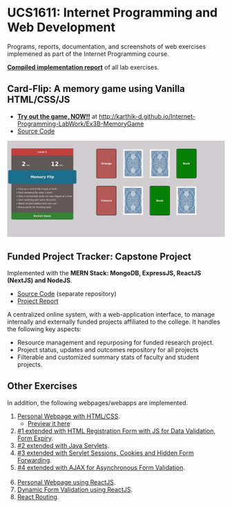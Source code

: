 # UCS1611: Internet Programming and Web Development

Programs, reports, documentation, and screenshots of web exercises implemened as part of the Internet Programming course.  

**[Compiled implementation report](./Labwork-Documentation.pdf)** of all lab exercises.


## Card-Flip: A memory game using Vanilla HTML/CSS/JS

- [**Try out the game, NOW!!**](http://karthik-d.github.io/Internet-Programming-LabWork/Ex3B-MemoryGame) at http://karthik-d.github.io/Internet-Programming-LabWork/Ex3B-MemoryGame 
- [Source Code](https://github.com/karthik-d/Internet-Programming-LabWork/Ex3B-MemoryGame)

![memory-game-screenshot-1](./Ex3B-MemoryGame/Documentation/Screenshots/2_Playing-Game.jpg)

## Funded Project Tracker: Capstone Project

Implemented with the **MERN Stack: MongoDB, ExpressJS, ReactJS (NextJS) and NodeJS**.

- [Source Code](https://github.com/karthik-d/Funded-Project-Tracker) (separate repository)
- [Project Report](./MiniProject-Report.pdf)

A centralized online system, with a web-application interface, to manage internally and externally funded projects affiliated to the college. It handles the following key aspects:

- Resource management and repurposing for funded research project.
- Project status, updates and outcomes repository for all projects
- Filterable and customized summary stats of faculty and student projects.

## Other Exercises

In addition, the following webpages/webapps are implemented.

1. [Personal Webpage with HTML/CSS](https://github.com/karthik-d/Internet-Programming-LabWork/Ex1-PersonalWebpage-HTML).
   - [Preview it here](http://karthik-d.github.io/Internet-Programming-LabWork/Ex1-PersonalWebpage-HTML)
2. [#1 extended with HTML Registration Form with JS for Data Validation, Form Expiry](/Ex3A-Form%2BJS).
3. [#2 extended with Java Servlets](./Ex4-SkillTest_Servlet).
4. [#3 extended with Servlet Sessions, Cookies and Hidden Form Forwarding](./Ex5-Sessions).
5. [#4 extended with AJAX for Asynchronous Form Validation](./Ex6-AJAX).
<br /><br />
6. [Personal Webpage using ReactJS](./ex7-personal-page-with-react).
7. [Dynamic Form Validation using ReactJS](./l01-react-jsx).
7. [React Routing](./l02-react-routing).
